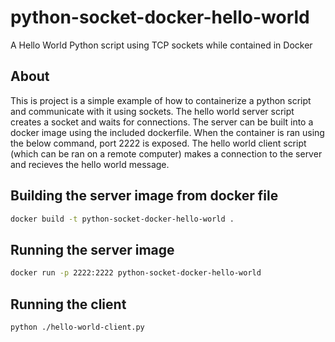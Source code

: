 # python-socket-docker-hello-world
A Hello World Python script using TCP sockets while contained in Docker

## About
This is project is a simple example of how to containerize a python script and communicate with it using sockets. The hello world server script creates a socket and waits for connections. The server can be built into a docker image using the included dockerfile. When the container is ran using the below command, port 2222 is exposed. The hello world client script (which can be ran on a remote computer) makes a connection to the server and recieves the hello world message.

## Building the server image from docker file
```bash
docker build -t python-socket-docker-hello-world .
```

## Running the server image
```bash
docker run -p 2222:2222 python-socket-docker-hello-world
```

## Running the client
```bash
python ./hello-world-client.py
```
